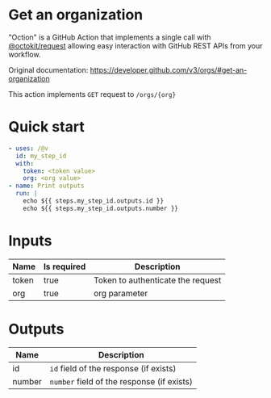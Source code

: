 # Get an organization

"Oction" is a GitHub Action that implements a single call with 
[@octokit/request](https://www.npmjs.com/package/@octokit/request)
allowing easy interaction with GitHub REST APIs from your workflow.

Original documentation: https://developer.github.com/v3/orgs/#get-an-organization

This action implements `GET` request to `/orgs/{org}`


# Quick start

```yaml
- uses: /@v
  id: my_step_id
  with:
    token: <token value>
    org: <org value>
- name: Print outputs
  run: |
    echo ${{ steps.my_step_id.outputs.id }}
    echo ${{ steps.my_step_id.outputs.number }}
```


# Inputs

| Name | Is required | Description |
|---|---|---|
|token|true|Token to authenticate the request
|org|true|org parameter

# Outputs

| Name | Description |
|---|---|
|id|`id` field of the response (if exists)|
|number|`number` field of the response (if exists)|

